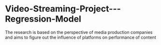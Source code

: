 # Video-Streaming-Project---Regression-Model
The research is based on the perspective of media production companies and aims to figure out the influence of platforms on performance of content
